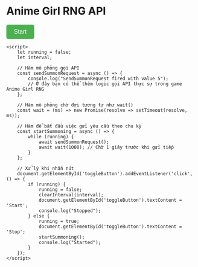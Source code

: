 <!DOCTYPE html>
<html lang="en">
<head>
    <meta charset="UTF-8">
    <meta name="viewport" content="width=device-width, initial-scale=1.0">
    <title>Anime Girl RNG API</title>
    <style>
        button {
            padding: 10px 20px;
            font-size: 16px;
            cursor: pointer;
            background-color: #4CAF50;
            color: white;
            border: none;
            border-radius: 5px;
        }
    </style>
</head>
<body>
    <h1>Anime Girl RNG API</h1>
    <button id="toggleButton">Start</button>

    <script>
        let running = false;
        let interval;

        // Hàm mô phỏng gọi API
        const sendSummonRequest = async () => {
            console.log("SendSummonRequest fired with value 5");
            // Ở đây bạn có thể thêm logic gọi API thực sự trong game Anime Girl RNG
        };

        // Hàm mô phỏng chờ đợi tương tự như wait()
        const wait = (ms) => new Promise(resolve => setTimeout(resolve, ms));

        // Hàm để bắt đầu việc gửi yêu cầu theo chu kỳ
        const startSummoning = async () => {
            while (running) {
                await sendSummonRequest();
                await wait(1000); // Chờ 1 giây trước khi gửi tiếp
            }
        };

        // Xử lý khi nhấn nút
        document.getElementById('toggleButton').addEventListener('click', () => {
            if (running) {
                running = false;
                clearInterval(interval);
                document.getElementById('toggleButton').textContent = 'Start';
                console.log("Stopped");
            } else {
                running = true;
                document.getElementById('toggleButton').textContent = 'Stop';
                startSummoning();
                console.log("Started");
            }
        });
    </script>
</body>
</html>
